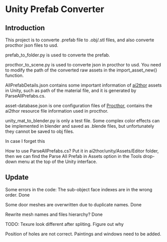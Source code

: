 # Unity Prefab Converter

## Introduction
This project is to converte .prefab file to .obj/.stl files, and also converte procthor json files to usd.

prefab_to_folder.py is used to converte the prefab.

procthor_to_scene.py is used to converte json in procthor to usd. You need to modify the path of the converted raw assets in the import_asset_new() function.

AllPrefabDetails.json contains some important information of [ai2thor](https://github.com/allenai/ai2thor) assets in Unity, such as path of the material file, and it is generated by ParseAllPrefabs.cs.

asset-database.json is one configuration files of [Procthor](https://github.com/allenai/procthor/blob/main/procthor/databases/asset-database.json), contains the ai2thor resource file information used in procthor.

unity_mat_to_blender.py is only a test file. Some complex color effects can be implemented in blender and saved as .blende files, but unfortunately they cannot be saved to obj files.

In case I forget this

How to use ParseAllPrefabs.cs? 
Put it in ai2thor/unity/Assets/Editor folder, then we can find the Parse All Prefab in Assets option in the Tools drop-down menu at the top of the Unity interface.


## Update
Some errors in the code:
The sub-object face indexes are in the wrong order.   Done

Some door meshes are overwritten due to duplicate names.  Done

Rewrite mesh names and files hierarchy?  Done

TODO: Texure look different after spliting. Figure out why

Position of holes are not correct.
Paintings and windows need to be added.
